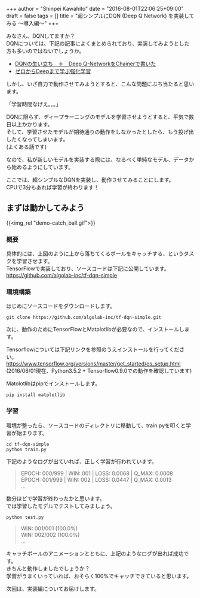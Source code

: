 +++
author = "Shinpei Kawahito"
date = "2016-08-01T22:06:25+09:00"
draft = false
tags = []
title = "超シンプルにDQN (Deep Q Network) を実装してみる 〜導入編〜"
+++

みなさん、DQNしてますか？  
DQNについては、下記の記事によくまとめられており、実装してみようとした方も多いのではないでしょうか。

* [DQNの生い立ち　＋　Deep Q-NetworkをChainerで書いた](http://qiita.com/Ugo-Nama/items/08c6a5f6a571335972d5)  
* [ゼロからDeepまで学ぶ強化学習](http://qiita.com/icoxfog417/items/242439ecd1a477ece312)  

しかし、いざ自力で動作させてみようとすると、こんな問題にぶち当たると思います。

「学習時間なげえ。。。」

DQNに限らず、ディープラーニングのモデルを学習させようとすると、平気で数日以上かかります。  
そして、学習させたモデルが期待通りの動作をしなかったとしたら、もう投げ出したくなってしまいます。  
(よくある話です)

なので、私が新しいモデルを実装する際には、なるべく単純なモデル、データから始めるようにしています。

ここでは、超シンプルなDQNを実装し、動作させてみることにします。  
CPUで3分もあれば学習が終わります！

## まずは動かしてみよう
{{<img_rel "demo-catch_ball.gif">}}

### 概要
具体的には、上図のように上から落ちてくるボールをキャッチする、というタスクを学習させます。  
TensorFlowで実装しており、ソースコードは下記に公開しています。  
https://github.com/algolab-inc/tf-dqn-simple


### 環境構築
はじめにソースコードをダウンロードします。
```
git clone https://github.com/algolab-inc/tf-dqn-simple.git
```

次に、動作のためにTensorFlowとMatplotlibが必要なので、インストールします。

Tensorflowについては下記リンクを参照のうえインストールを行ってください。  
https://www.tensorflow.org/versions/master/get_started/os_setup.html  
(2016/08/01現在、Python3.5.2 + Tensorflow0.9.0での動作を確認しています)

Matolotlibはpipでインストールします。
```
pip install matplotlib
```

### 学習

環境が整ったら、ソースコードのディレクトリに移動して、train.pyを叩くと学習が始まります。
```
cd tf-dqn-simple
python train.py
```

下記のようなログが出ていれば、正しく学習が行われています。

> EPOCH: 000/999 | WIN: 001 | LOSS: 0.0068 | Q_MAX: 0.0008  
EPOCH: 001/999 | WIN: 002 | LOSS: 0.0447 | Q_MAX: 0.0013  
...

数分ほどで学習が終わったかと思います。  
では学習したモデルでテストしてみましょう。

```
python test.py
```

> WIN: 001/001 (100.0%)  
WIN: 002/002 (100.0%)  
...

キャッチボールのアニメーションとともに、上記のようなログが出れば成功です。  
きちんと動作しましたでしょうか？  
学習がうまくいっていれば、おそらく100%でキャッチできていると思います。

次回は、実装編についてお届けします。

